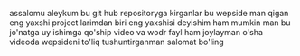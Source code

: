 assalomu aleykum bu git hub repositoryga kirganlar 
bu wepside man qigan eng yaxshi project larimdan biri eng yaxshisi deyishim ham mumkin 
man bu jo'natga uy ishimga qo'ship video va wodr fayl ham joylayman o'sha videoda wepsideni to'liq tushuntirganman
salomat bo'ling
